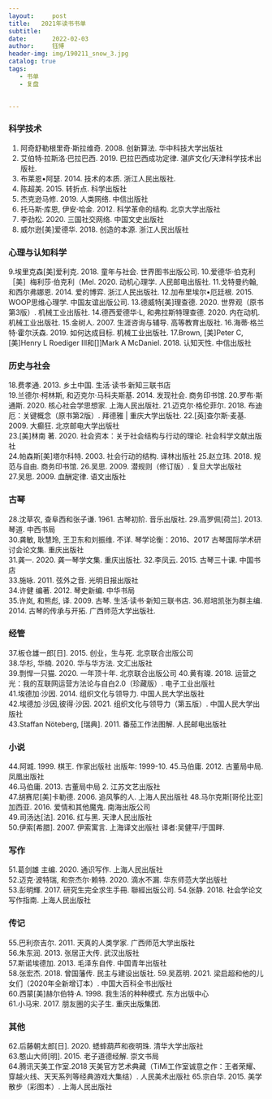 ```yaml
---
layout:     post
title:   2021年读书书单
subtitle: 
date:       2022-02-03
author:     钰博
header-img: img/190211_snow_3.jpg
catalog: true
tags:
   - 书单
   - 复盘
   

---
```


### 科学技术
1. 阿奇舒勒根里奇·斯拉维奇. 2008. 创新算法. 华中科技大学出版社 
2. 艾伯特·拉斯洛·巴拉巴西. 2019. 巴拉巴西成功定律. 湛庐文化/天津科学技术出版社.
3. 布莱恩•阿瑟. 2014. 技术的本质. 浙江人民出版社.
4. 陈超美. 2015. 转折点. 科学出版社 
5. 杰克逊马修. 2019. 人类网络. 中信出版社  
6. 托马斯·库恩, 伊安·哈金. 2012. 科学革命的结构. 北京大学出版社  
7. 李劲松. 2020. 三国社交网络. 中国文史出版社   
8. 威尔逊[美]爱德华. 2018. 创造的本源. 浙江人民出版社 
 
### 心理与认知科学
9.埃里克森[美]爱利克. 2018. 童年与社会. 世界图书出版公司.
10.爱德华·伯克利［美］梅利莎·伯克利（Mel. 2020. 动机心理学. 人民邮电出版社.
11.戈特曼约翰, 和西尔弗娜恩. 2014. 爱的博弈. 浙江人民出版社.
12.加布里埃尔•厄廷根. 2015. WOOP思维心理学. 中国友谊出版公司.
13.德威特[美]理查德. 2020. 世界观（原书第3版）. 机械工业出版社. 
14.德西爱德华·L, 和弗拉斯特理查德. 2020. 内在动机. 机械工业出版社. 
15.金树人. 2007. 生涯咨询与辅导. 高等教育出版社. 
16.海蒂·格兰特·霍尔沃森. 2019. 如何达成目标. 机械工业出版社.
17.Brown, [美]Peter C, [美]Henry L Roediger III和[]]Mark A McDaniel. 2018. 认知天性. 中信出版社   
 
### 历史与社会
18.费孝通. 2013. 乡土中国. 生活·读书·新知三联书店    
19.兰德尔·柯林斯, 和迈克尔·马科夫斯基. 2014. 发现社会. 商务印书馆.
20.罗布·斯通斯. 2020. 核心社会学思想家. 上海人民出版社.
21.迈克尔·格伦菲尔. 2018. 布迪厄：关键概念（原书第2版）. 拜德雅 | 重庆大学出版社.
22.[英]查尔斯·麦基. 2009. 大癫狂. 北京邮电大学出版社   
23.[美]林南 著. 2020. 社会资本：关于社会结构与行动的理论. 社会科学文献出版社  
24.帕森斯[美]塔尔科特. 2003. 社会行动的结构. 译林出版社 
25.赵立玮. 2018. 规范与自由. 商务印书馆.
26.吴思. 2009. 潜规则（修订版）. 复旦大学出版社  
27.吴思. 2009. 血酬定律. 语文出版社  
 
### 古琴
28.沈草农, 查阜西和张子谦. 1961. 古琴初阶. 音乐出版社.
29.高罗佩[荷兰]. 2013. 琴道. 中西书局    
30.龚敏, 耿慧玲, 王卫东和刘振维. 不详. 琴学论衡：2016、2017 古琴国际学术研讨会论文集. 重庆出版社  
31.龚一. 2020. 龚一琴学文集. 重庆出版社.
32.李凤云. 2015. 古琴三十课. 中国书店    
33.施咏. 2011. 弦外之音. 光明日报出版社  
34.许健 编著. 2012. 琴史新编. 中华书局  
35.许岚, 和熊彪, 译. 2009. 古琴. 生活·读书·新知三联书店.
36.郑培凯张为群主编. 2014. 古琴的传承与开拓. 广西师范大学出版社.
 
### 经管
37.板仓雄一郎[日]. 2015. 创业，生与死. 北京联合出版公司  
38.华杉, 华楠. 2020. 华与华方法. 文汇出版社   
39.剽悍一只猫. 2020. 一年顶十年. 北京联合出版公司 
40.黄有璨. 2018. 运营之光：我的互联网运营方法论与自白2.0（珍藏版）. 电子工业出版社   
41.埃德加·沙因. 2014. 组织文化与领导力. 中国人民大学出版社    
42.埃德加·沙因,彼得·沙因. 2021. 组织文化与领导力（第五版）. 中国人民大学出版社   
43.Staffan Nöteberg, [瑞典]. 2011. 番茄工作法图解. 人民邮电出版社 
 
### 小说
44.阿城. 1999. 棋王. 作家出版社 出版年: 1999-10.
45.马伯庸. 2012. 古董局中局. 凤凰出版社    
46.马伯庸. 2013. 古董局中局 2. 江苏文艺出版社    
47.胡赛尼[美]卡勒德. 2006. 追风筝的人. 上海人民出版社 
48.马尔克斯[哥伦比亚]加西亚. 2016. 爱情和其他魔鬼. 南海出版公司    
49.司汤达[法]. 2016. 红与黑. 天津人民出版社   
50.伊索[希腊]. 2007. 伊索寓言. 上海译文出版社  译者:吴健平/于国畔.
 
### 写作
51.葛剑雄 主编. 2020. 通识写作. 上海人民出版社    
52.迈克·波特瑞, 和奈杰尔·赖特. 2020. 滴水不漏. 华东师范大学出版社    
53.彭明輝. 2017. 研究生完全求生手冊. 聯經出版公司.
54.张静. 2018. 社会学论文写作指南. 上海人民出版社  
 
### 传记
55.巴利奈吉尔. 2011. 天真的人类学家. 广西师范大学出版社   
56.朱东润. 2013. 张居正大传. 武汉出版社   
57.斯诺埃德加. 2013. 毛泽东自传. 中国青年出版社   
58.张宏杰. 2018. 曾国藩传. 民主与建设出版社.
59.吴荔明. 2021. 梁启超和他的儿女们（2020年全新增订本）. 中国大百科全书出版社  
60.西蒙[美]赫尔伯特·A. 1998. 我生活的种种模式. 东方出版中心  
61.小马宋. 2017. 朋友圈的尖子生. 重庆出版集团.
 
### 其他
62.后藤朝太郎[日]. 2020. 蟋蟀葫芦和夜明珠. 清华大学出版社   
63.憨山大师[明]. 2015. 老子道德经解. 崇文书局   
64.腾讯天美工作室.2018 天美官方艺术典藏（TiMi工作室诚意之作：王者荣耀、穿越火线、天天系列等经典游戏大集结）. 人民美术出版社 
65.宗白华. 2015. 美学散步（彩图本）. 上海人民出版社   
